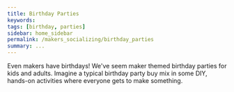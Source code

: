 ```yaml
---
title: Birthday Parties
keywords: 
tags: [birthday, parties]
sidebar: home_sidebar
permalink: /makers_socializing/birthday_parties
summary: ...
---
```


Even makers have birthdays! We've seem maker themed birthday parties for kids and adults. Imagine a typical birthday party buy mix in some DIY, hands-on activities where everyone gets to make something.